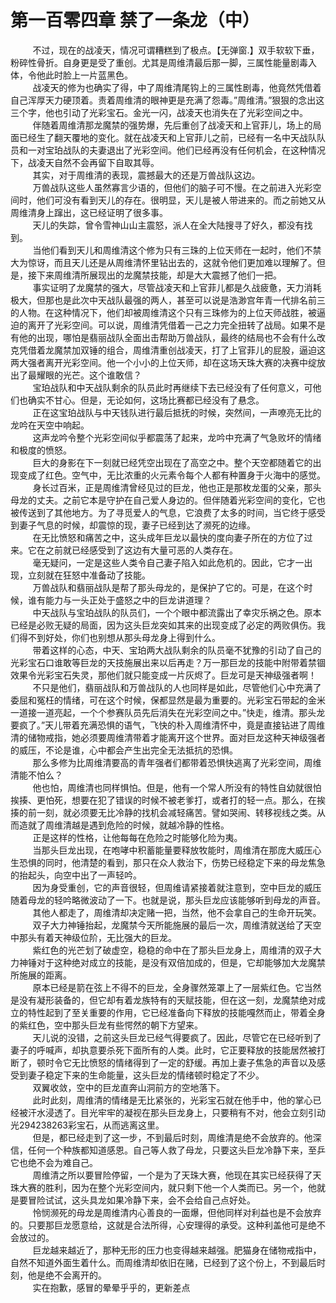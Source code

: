 <h1>第一百零四章 禁了一条龙（中）</h1>
<div id="content">&nbsp&nbsp&nbsp&nbsp&nbsp&nbsp&nbsp&nbsp
 不过，现在的战凌天，情况可谓糟糕到了极点。【无弹窗.】双手软软下垂，粉碎性骨折。自身更是受了重创。尤其是周维清最后那一脚，三属性能量剧毒入体，令他此时脸上一片蓝黑色。
 <br/>&nbsp&nbsp&nbsp&nbsp&nbsp&nbsp&nbsp&nbsp
 战凌天的修为也确实了得，中了周维清尾钩上的三属性剧毒，他竟然凭借着自己浑厚天力硬顶着。责着周维清的眼神更是充满了怨毒。”周维清。”狠狠的念出这三个字，他也引动了光彩宝石。金光一闪，战凌天也消失在了光彩空间之中。
 <br/>&nbsp&nbsp&nbsp&nbsp&nbsp&nbsp&nbsp&nbsp
 伴随着周维清那龙魔禁的强势爆，先后重创了战凌天和上官菲儿，场上的局面已经生了翻天覆地的变化。就在战凌天和上官菲儿之前，已经有一名中天战队队员和一对宝珀战队的夫妻退出了光彩空间。他们已经再没有任何机会，在这种情况下，战凌天自然不会再留下自取其辱。
 <br/>&nbsp&nbsp&nbsp&nbsp&nbsp&nbsp&nbsp&nbsp
 其实，对于周维清的表现，震撼最大的还是万兽战队这边。
 <br/>&nbsp&nbsp&nbsp&nbsp&nbsp&nbsp&nbsp&nbsp
 万兽战队这些人虽然寡言少语的，但他们的脑子可不慢。在之前进入光彩空间时，他们可没有看到天儿的存在。很明显，天儿是被人带进来的。而之前她又从周维清身上蹿出，这已经证明了很多事。
 <br/>&nbsp&nbsp&nbsp&nbsp&nbsp&nbsp&nbsp&nbsp
 天儿的失踪，曾令雪神山山主震怒，派人在全大陆搜寻了好久，都没有找到。
 <br/>&nbsp&nbsp&nbsp&nbsp&nbsp&nbsp&nbsp&nbsp
 当他们看到天儿和周维清这个修为只有三珠的上位天师在一起时，他们不禁大为惊讶，而且天儿还是从周维清怀里钻出去的，这就令他们更加难以理解了。但是，接下来周维清所展现出的龙魔禁技能，却是大大震撼了他们一把。
 <br/>&nbsp&nbsp&nbsp&nbsp&nbsp&nbsp&nbsp&nbsp
 事实证明了龙魔禁的强大，尽管战凌天和上官菲儿都是久战疲惫，天力消耗极大，但那也是此次中天战队最强的两人，甚至可以说是浩渺宫年青一代排名前三的人物。在这种情况下，他们却被周维清这个只有三珠修为的上位天师战胜，被逼迫的离开了光彩空间。可以说，周维清凭借着一己之力完全扭转了战局。如果不是有他的出现，哪怕是翡丽战队全面出击帮助万兽战队，最终的结局也不会有什么改克凭借着龙魔禁加双锤的组合，周维清重创战凌天，打了上官菲儿的屁股，逼迫这两大强者离开光彩空间。他一个小小的上位天师，却在这场天珠大赛的决赛中绽放出了最耀眼的光芒。这个谁敢信？
 <br/>&nbsp&nbsp&nbsp&nbsp&nbsp&nbsp&nbsp&nbsp
 宝珀战队和中天战队剩余的队员此时再继续下去已经没有了任何意义，可他们也确实不甘心。但是，无论如何，这场比赛都已经没有了悬念。
 <br/>&nbsp&nbsp&nbsp&nbsp&nbsp&nbsp&nbsp&nbsp
 正在这宝珀战队与中天钱队进行最后抵抚的时候，突然间，一声嘹亮无比的龙吟在天空中响起。
 <br/>&nbsp&nbsp&nbsp&nbsp&nbsp&nbsp&nbsp&nbsp
 这声龙吟令整个光彩空间似乎都震荡了起来，龙吟中充满了气急败坏的情绪和极度的愤怒。
 <br/>&nbsp&nbsp&nbsp&nbsp&nbsp&nbsp&nbsp&nbsp
 巨大的身影在下一刻就已经凭空出现在了高空之中。整个天空都随着它的出现变成了红色。空气中，无比浓重的火元素令每个人都有种置身于火海中的感觉。
 <br/>&nbsp&nbsp&nbsp&nbsp&nbsp&nbsp&nbsp&nbsp
 身长过百米，正是周维清曾经见过的巨龙，他也正是那枚龙蛋的父亲，那头母龙的丈夫。之前它本是守护在自己爱人身边的。但伴随着光彩空间的变化，它也被传送到了其他地方。为了寻觅爱人的气息，它浪费了太多的时间，当它终于感受到妻子气息的时候，却震惊的现，妻子已经到达了濒死的边缘。
 <br/>&nbsp&nbsp&nbsp&nbsp&nbsp&nbsp&nbsp&nbsp
 在无比愤怒和痛苦之中，这头成年巨龙以最快的度向妻子所在的方位了过来。它在之前就已经感受到了这边有大量可恶的人类存在。
 <br/>&nbsp&nbsp&nbsp&nbsp&nbsp&nbsp&nbsp&nbsp
 毫无疑问，一定是这些人类令自己妻子陷入如此危机的。因此，它才一出现，立刻就在狂怒中准备动了技能。
 <br/>&nbsp&nbsp&nbsp&nbsp&nbsp&nbsp&nbsp&nbsp
 万兽战队和翡丽战队是帮了那头母龙的，是保护了它的。可是，在这个时候，谁有能力与一头正处于盛怒之中的巨龙讲道理？
 <br/>&nbsp&nbsp&nbsp&nbsp&nbsp&nbsp&nbsp&nbsp
 中天战队与宝珀战队的队员们，一个个眼中都流露出了幸灾乐祸之色。原本已经是必败无疑的局面，因为这头巨龙突如其来的出现变成了必定的两败俱伤。我们得不到好处，你们也别想从那头母龙身上得到什么。
 <br/>&nbsp&nbsp&nbsp&nbsp&nbsp&nbsp&nbsp&nbsp
 带着这样的心态，中天、宝珀两大战队剩余的队员毫不犹豫的引动了自己的光彩宝石口谁敢等巨龙的天技施展出来以后再走？万一那巨龙的技能中附带着禁锢效果令光彩宝石失灵，那他们就只能变成一片灰烬了。巨龙可是天神级强者啊！
 <br/>&nbsp&nbsp&nbsp&nbsp&nbsp&nbsp&nbsp&nbsp
 不只是他们，翡丽战队和万兽战队的人也同样是如此，尽管他们心中充满了委屈和冤枉的情绪，可在这个时候，保都显然是最为重要的。光彩宝石带起的金米一道接一道亮起，一个个参赛队员先后消失在光彩空间之中。”快走，维清。那头龙要疯了。”天儿带着充满恐惧的语气，飞快的朴入周维清怀中，竟是直接钻进了周维清的储物戒指，她必须要周维清带着才能离开这个世界。面对巨龙这种天神级强者的威压，不论是谁，心中都会产生出完全无法抵抗的恐惧。
 <br/>&nbsp&nbsp&nbsp&nbsp&nbsp&nbsp&nbsp&nbsp
 那么多修为比周维清要高的青年强者们都带着恐惧快逃离了光彩空间，周维清能不怕么？
 <br/>&nbsp&nbsp&nbsp&nbsp&nbsp&nbsp&nbsp&nbsp
 他也怕，周维清也同样惧怕。但是，他有一个常人所没有的特性自幼就很怕挨揍、更怕死，想要在犯了错误的时候不被老爹打，或者打的轻一点。那么，在挨揍的前一刻，就必须要无比冷静的找机会减轻痛苦。譬如哭闹、转移视线之类。从而造就了周维清越是遇到危险的时候，就越冷静的性格。
 <br/>&nbsp&nbsp&nbsp&nbsp&nbsp&nbsp&nbsp&nbsp
 正是这样的性格，让他每每在危险之时能够化险为夷。
 <br/>&nbsp&nbsp&nbsp&nbsp&nbsp&nbsp&nbsp&nbsp
 当那头巨龙出现，在咆哮中积蓄能量要释放牧能时，周维清在那庞大威压心生恐惧的同时，他清楚的看到，那只在众人救治下，伤势已经稳定下来的母龙焦急的抬起头，向空中出了一声轻吟。
 <br/>&nbsp&nbsp&nbsp&nbsp&nbsp&nbsp&nbsp&nbsp
 因为身受重创，它的声音很轻，但周维请紧接着就注意到，空中巨龙的威压随着母龙的轻吟略微波动了一下。也就是说，那头巨龙应该能够听到母龙的声音。
 <br/>&nbsp&nbsp&nbsp&nbsp&nbsp&nbsp&nbsp&nbsp
 其他人都走了，周维清却决定赌一把，当然，他不会拿自己的生命开玩笑。
 <br/>&nbsp&nbsp&nbsp&nbsp&nbsp&nbsp&nbsp&nbsp
 双子大力神锤抬起，龙魔禁今天所能施展的最后一次，周维清就送给了天空中那头有着天神级位阶，无比强大的巨龙。
 <br/>&nbsp&nbsp&nbsp&nbsp&nbsp&nbsp&nbsp&nbsp
 紫红色的光芒划了破虚空，稳稳的命中在了那头巨龙身上，周维清的双子大力神锤对于这种绝对成立的技能，是没有双倍加成的，但是，它却能够加大龙魔禁所施展的距离。
 <br/>&nbsp&nbsp&nbsp&nbsp&nbsp&nbsp&nbsp&nbsp
 原本已经是箭在弦上不得不的巨龙，全身骤然笼罩上了一层紫红色。它当然是没有凝形装备的，但它却有着龙族特有的天赋技能，但在这一刻，龙魔禁绝对成立的特性起到了至关重要的作用，它已经准备向下释放的技能嘎然而止，带着全身的紫红色，空中那头巨龙有些愕然的朝下方望来。
 <br/>&nbsp&nbsp&nbsp&nbsp&nbsp&nbsp&nbsp&nbsp
 天儿说的没错，之前这头巨龙已经气得要疯了。因此，尽管它在已经听到了妻子的呼喊声，却执意要杀死下面所有的人类。此时，它正要释放的技能居然被打断了，顿时令它无比愤怒的情绪得到了一定的舒缓。再加上妻子焦急的声音以及感受到妻子稳定下来的生命能量，这头巨龙的情绪顿时稳定了不少。
 <br/>&nbsp&nbsp&nbsp&nbsp&nbsp&nbsp&nbsp&nbsp
 双翼收敛，空中的巨龙直奔山洞前方的空地落下。
 <br/>&nbsp&nbsp&nbsp&nbsp&nbsp&nbsp&nbsp&nbsp
 此时此刻，周维清的情绪是无比紧张的，光彩宝石就在他手中，他的掌心已经被汗水浸透了。目光牢牢的凝视在那头巨龙身上，只要稍有不对，他会立刻引动光294238263彩宝石，从而逃离这里。
 <br/>&nbsp&nbsp&nbsp&nbsp&nbsp&nbsp&nbsp&nbsp
 但是，都已经走到了这一步，不到最后时刻，周维清是绝不会放弃的。他深信，任何一个种族都知道感恩。自己等人救了母龙，只要这头巨龙冷静下来，至乒它也绝不会为难自己。
 <br/>&nbsp&nbsp&nbsp&nbsp&nbsp&nbsp&nbsp&nbsp
 周维清之所以要冒险停留，一个是为了天珠大赛，他现在其实已经获得了天珠大赛的胜利，因为在整个光彩空间内，就只剩下他一个人类而已。另一个，他就是要冒险试试，这头具龙如果冷静下来，会不会给自己点好处。
 <br/>&nbsp&nbsp&nbsp&nbsp&nbsp&nbsp&nbsp&nbsp
 怜悯濒死的母龙是周维清内心善良的一面爆，但他同样对利益也是不会放弃的。只要那巨龙愿意给，这就是合法所得，心安理得的承受。这种利盖他可是绝不会放过的。
 <br/>&nbsp&nbsp&nbsp&nbsp&nbsp&nbsp&nbsp&nbsp
 巨龙越来越近了，那种无形的压力也变得越来越强。肥猫身在储物戒指中，自然不知道外面生着什么。而周维清却依旧在赌，已经到了这个份上，不到最后时刻，他是绝不会离开的。
 <br/>&nbsp&nbsp&nbsp&nbsp&nbsp&nbsp&nbsp&nbsp
 实在抱歉，感冒的晕晕乎乎的，更新差点
 <br/>&nbsp&nbsp&nbsp&nbsp&nbsp&nbsp&nbsp&nbsp
 <br/>&nbsp&nbsp&nbsp&nbsp&nbsp&nbsp&nbsp&nbsp
</div>
